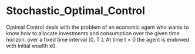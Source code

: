 # Stochastic_Optimal_Control
Optimal Control deals with the problem of an economic agent who wants to know how to allocate investments and consumption over the given time horizon. over a fixed time interval [0, T ]. At time
t = 0 the agent is endowed with initial wealth x0.
